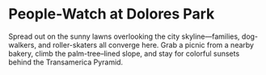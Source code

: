 # People-Watch at Dolores Park

Spread out on the sunny lawns overlooking the city skyline—families, dog-walkers, and roller-skaters all converge here. Grab a picnic from a nearby bakery, climb the palm-tree–lined slope, and stay for colorful sunsets behind the Transamerica Pyramid.

